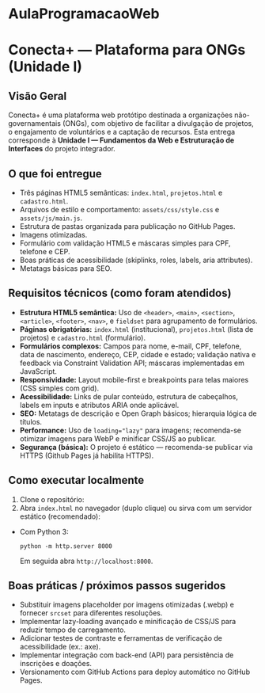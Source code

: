 # AulaProgramacaoWeb

# Conecta+ — Plataforma para ONGs (Unidade I)

## Visão Geral
Conecta+ é uma plataforma web protótipo destinada a organizações não-governamentais (ONGs), com objetivo de facilitar a divulgação de projetos, o engajamento de voluntários e a captação de recursos. Esta entrega corresponde à **Unidade I — Fundamentos da Web e Estruturação de Interfaces** do projeto integrador.

## O que foi entregue
- Três páginas HTML5 semânticas: `index.html`, `projetos.html` e `cadastro.html`.
- Arquivos de estilo e comportamento: `assets/css/style.css` e `assets/js/main.js`.
- Estrutura de pastas organizada para publicação no GitHub Pages.
- Imagens otimizadas.
- Formulário com validação HTML5 e máscaras simples para CPF, telefone e CEP.
- Boas práticas de acessibilidade (skiplinks, roles, labels, aria attributes).
- Metatags básicas para SEO.

## Requisitos técnicos (como foram atendidos)
- **Estrutura HTML5 semântica:** Uso de `<header>`, `<main>`, `<section>`, `<article>`, `<footer>`, `<nav>`, e `fieldset` para agrupamento de formulários.
- **Páginas obrigatórias:** `index.html` (institucional), `projetos.html` (lista de projetos) e `cadastro.html` (formulário).
- **Formulários complexos:** Campos para nome, e-mail, CPF, telefone, data de nascimento, endereço, CEP, cidade e estado; validação nativa e feedback via Constraint Validation API; máscaras implementadas em JavaScript.
- **Responsividade:** Layout mobile-first e breakpoints para telas maiores (CSS simples com grid).
- **Acessibilidade:** Links de pular conteúdo, estrutura de cabeçalhos, labels em inputs e atributos ARIA onde aplicável.
- **SEO:** Metatags de descrição e Open Graph básicos; hierarquia lógica de títulos.
- **Performance:** Uso de `loading="lazy"` para imagens; recomenda-se otimizar imagens para WebP e minificar CSS/JS ao publicar.
- **Segurança (básica):** O projeto é estático — recomenda-se publicar via HTTPS (Github Pages já habilita HTTPS).

## Como executar localmente
1. Clone o repositório:
2. Abra `index.html` no navegador (duplo clique) ou sirva com um servidor estático (recomendado):
- Com Python 3:
  ```
  python -m http.server 8000
  ```
  Em seguida abra `http://localhost:8000`.


## Boas práticas / próximos passos sugeridos
- Substituir imagens placeholder por imagens otimizadas (.webp) e fornecer `srcset` para diferentes resoluções.
- Implementar lazy-loading avançado e minificação de CSS/JS para reduzir tempo de carregamento.
- Adicionar testes de contraste e ferramentas de verificação de acessibilidade (ex.: axe).
- Implementar integração com back-end (API) para persistência de inscrições e doações.
- Versionamento com GitHub Actions para deploy automático no GitHub Pages.

